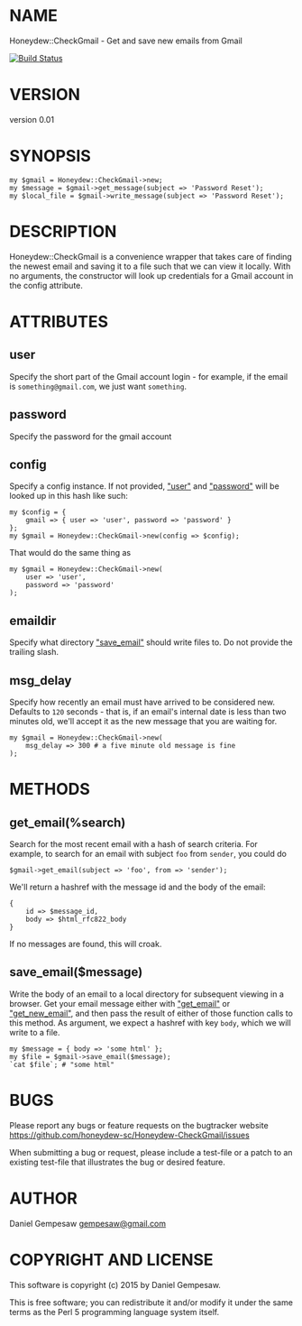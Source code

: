 # NAME

Honeydew::CheckGmail - Get and save new emails from Gmail

[![Build Status](https://travis-ci.org/honeydew-sc/Honeydew-CheckGmail.svg?branch=master)](https://travis-ci.org/honeydew-sc/Honeydew-CheckGmail)

# VERSION

version 0.01

# SYNOPSIS

    my $gmail = Honeydew::CheckGmail->new;
    my $message = $gmail->get_message(subject => 'Password Reset');
    my $local_file = $gmail->write_message(subject => 'Password Reset');

# DESCRIPTION

Honeydew::CheckGmail is a convenience wrapper that takes care of
finding the newest email and saving it to a file such that we can view
it locally. With no arguments, the constructor will look up
credentials for a Gmail account in the config attribute.

# ATTRIBUTES

## user

Specify the short part of the Gmail account login - for example, if
the email is `something@gmail.com`, we just want `something`.

## password

Specify the password for the gmail account

## config

Specify a config instance. If not provided, ["user"](#user) and ["password"](#password)
will be looked up in this hash like such:

    my $config = {
        gmail => { user => 'user', password => 'password' }
    };
    my $gmail = Honeydew::CheckGmail->new(config => $config);

That would do the same thing as

    my $gmail = Honeydew::CheckGmail->new(
        user => 'user',
        password => 'password'
    );

## emaildir

Specify what directory ["save\_email"](#save_email) should write files to. Do not
provide the trailing slash.

## msg\_delay

Specify how recently an email must have arrived to be considered
new. Defaults to `120` seconds - that is, if an email's internal date
is less than two minutes old, we'll accept it as the new message that
you are waiting for.

    my $gmail = Honeydew::CheckGmail->new(
        msg_delay => 300 # a five minute old message is fine
    );

# METHODS

## get\_email(%search)

Search for the most recent email with a hash of search criteria. For
example, to search for an email with subject `foo` from `sender`,
you could do

    $gmail->get_email(subject => 'foo', from => 'sender');

We'll return a hashref with the message id and the body of the email:

    {
        id => $message_id,
        body => $html_rfc822_body
    }

If no messages are found, this will croak.

## save\_email($message)

Write the body of an email to a local directory for subsequent viewing
in a browser. Get your email message either with ["get\_email"](#get_email) or
["get\_new\_email"](#get_new_email), and then pass the result of either of those
function calls to this method. As argument, we expect a hashref with
key `body`, which we will write to a file.

    my $message = { body => 'some html' };
    my $file = $gmail->save_email($message);
    `cat $file`; # "some html"

# BUGS

Please report any bugs or feature requests on the bugtracker website
https://github.com/honeydew-sc/Honeydew-CheckGmail/issues

When submitting a bug or request, please include a test-file or a
patch to an existing test-file that illustrates the bug or desired
feature.

# AUTHOR

Daniel Gempesaw <gempesaw@gmail.com>

# COPYRIGHT AND LICENSE

This software is copyright (c) 2015 by Daniel Gempesaw.

This is free software; you can redistribute it and/or modify it under
the same terms as the Perl 5 programming language system itself.
